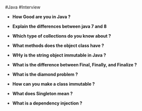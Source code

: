 #Java 
#Interview

- **How Good are you in Java ?**

- **Explain the differences between java 7 and 8**

- **Which type of collections do you know about ?**

- **What methods does the object class have ?**

- **WHy is the string object immutable in Java ?**

- **What is the difference between Final, Finally, and Finalize ?**

- **What is the diamond problem ?**

- **How can you make a class immutable ?**

- **What does Singleton mean ?**

- **What is a dependency injection ?**
